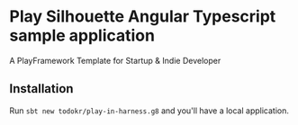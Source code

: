 # Play Silhouette Angular Typescript sample application
A PlayFramework Template for Startup & Indie Developer

## Installation
Run `sbt new todokr/play-in-harness.g8` and you'll have a local application.  
